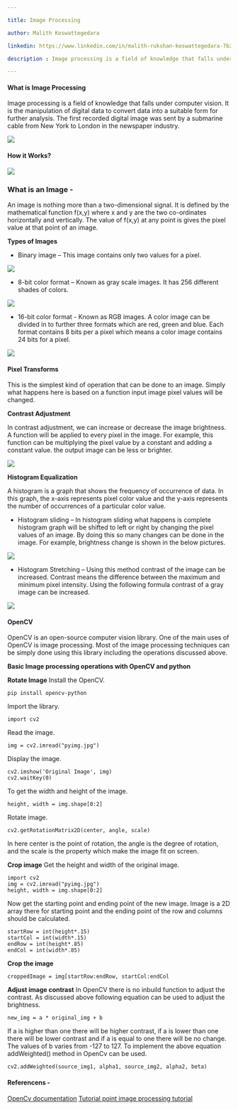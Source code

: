 ```yaml
---

title: Image Processing

author: Malith Koswattegedara

linkedin: https://www.linkedin.com/in/malith-rukshan-koswattegedara-7b2474167/

description : Image processing is a field of knowledge that falls under computer vision. It is the manipulation of digital data to convert data into a suitable form for further analysis. The first recorded digital image was sent by a submarine cable from New York to London in the newspaper industry.

---
```


#### **What is Image Processing**

Image processing is a field of knowledge that falls under computer vision. It is the manipulation of digital data to convert data into a suitable form for further analysis. The first recorded digital image was sent by a submarine cable from New York to London in the newspaper industry.

<img src="/img/mk_01_2021_07_01.png"/>

#### **How it Works?**

<img src="/img/mk_02_2021_07_01.png"/>

### **What is an Image -**

An image is nothing more than a two-dimensional signal. It is defined by the mathematical function f(x,y) where x and y are the two co-ordinates horizontally and vertically. The value of f(x,y) at any point is gives the pixel value at that point of an image.

**Types of Images**

- Binary image – This image contains only two values for a pixel.

<img src="/img/mk_03_2021_07_01.png"/>

- 8-bit color format – Known as gray scale images. It has 256 different shades of colors.

<img src="/img/mk_04_2021_07_01.png"/>

- 16-bit color format - Known as RGB images. A color image can be divided in to further three formats which are red, green and blue. Each format contains 8 bits per a pixel which means a color image contains 24 bits for a pixel.

<img src="/img/mk_05_2021_07_01.png"/>

#### **Pixel Transforms**

This is the simplest kind of operation that can be done to an image. Simply what happens here is based on a function input image pixel values will be changed.

**Contrast Adjustment**

In contrast adjustment, we can increase or decrease the image brightness. A function will be applied to every pixel in the image. For example, this function can be multiplying the pixel value by a constant and adding a constant value. the output image can be less or brighter.

<img src="/img/mk_06_2021_07_01.png"/>

**Histogram Equalization**

A histogram is a graph that shows the frequency of occurrence of data. In this graph, the x-axis represents pixel color value and the y-axis represents the number of occurrences of a particular color value.

- Histogram sliding – In histogram sliding what happens is complete histogram graph will be shifted to left or right by changing the pixel values of an image. By doing this so many changes can be done in the image. For example, brightness change is shown in the below pictures.

<img src="/img/mk_07_2021_07_01.PNG"/>

- Histogram Stretching – Using this method contrast of the image can be increased. Contrast means the difference between the maximum and minimum pixel intensity. Using the following formula contrast of a gray image can be increased.

<img src="/img/mk_08_2021_07_01.PNG"/>

#### **OpenCV**

OpenCV is an open-source computer vision library. One of the main uses of OpenCV is image processing. Most of the image processing techniques can be simply done using this library including the operations discussed above.

**Basic Image processing operations with OpenCV and python**

**Rotate Image**
Install the OpenCV. 
```
pip install opencv-python
```

Import the library.
```
import cv2
```

Read the image.
```
img = cv2.imread("pyimg.jpg")
```

Display the image.
```
cv2.imshow('Original Image', img) 
cv2.waitKey(0)
```

To get the width and height of the image.
```
height, width = img.shape[0:2]
```

Rotate image.
```
cv2.getRotationMatrix2D(center, angle, scale)
```

In here center is the point of rotation, the angle is the degree of rotation, and the scale is the property which make the image fit on screen.

**Crop image**
Get the height and width of the original image.

```
import cv2 
img = cv2.imread("pyimg.jpg") 
height, width = img.shape[0:2]
```

Now get the starting point and ending point of the new image. Image is a 2D array there for starting point and the ending point of the row and columns should be calculated.

```
startRow = int(height*.15) 
startCol = int(width*.15) 
endRow = int(height*.85) 
endCol = int(width*.85)
```

**Crop the image**

```
croppedImage = img[startRow:endRow, startCol:endCol
```

**Adjust image contrast**
In OpenCV there is no inbuild function to adjust the contrast. As discussed above following equation can be used to adjust the brightness.

```
new_img = a * original_img + b
```

If a is higher than one there will be higher contrast, if a is lower than one there will be lower contrast and if a is equal to one there will be no change. The values of b varies from -127 to 127. To implement the above equation addWeighted() method in OpenCv can be used.

```
cv2.addWeighted(source_img1, alpha1, source_img2, alpha2, beta)
```

#### **Referencens -**

[OpenCv documentation](https://docs.opencv.org/3.4/)
[Tutorial point image processing tutorial](https://www.tutorialspoint.com/dip/index.htm)
